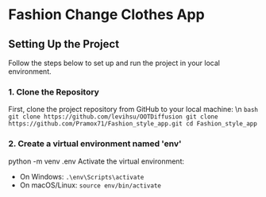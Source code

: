 # Fashion Change Clothes App
## Setting Up the Project

Follow the steps below to set up and run the project in your local environment.

### 1. Clone the Repository

First, clone the project repository from GitHub to your local machine: \n
`bash
git clone https://github.com/levihsu/OOTDiffusion
git clone https://github.com/Pramox71/Fashion_style_app.git
cd Fashion_style_app`

### 2. Create a virtual environment named 'env'
python -m venv .env
Activate the virtual environment:
- On Windows:
  `.\env\Scripts\activate`
- On macOS/Linux:
  `source env/bin/activate`
